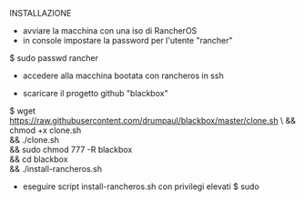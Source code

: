 INSTALLAZIONE

- avviare la macchina con una iso di RancherOS
- in console impostare la password per l'utente "rancher"

$ sudo passwd rancher

- accedere alla macchina bootata con rancheros in ssh

- scaricare il progetto github "blackbox"

$ wget https://raw.githubusercontent.com/drumpaul/blackbox/master/clone.sh \\
&& chmod +x clone.sh \
&& ./clone.sh \
&& sudo chmod 777 -R blackbox \
&& cd blackbox \
&& ./install-rancheros.sh

- eseguire script install-rancheros.sh con privilegi elevati
$ sudo 
